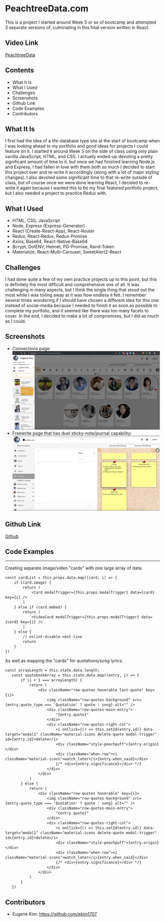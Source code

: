 # PeachtreeData.com

This is a project I started around Week 5 or so of bootcamp and attempted 3 separate versions of, culminating in this final version written in React.

## Video Link
[PeachtreeData](https://www.youtube.com/watch?v=TMt0IHfmBbg)

## Contents
  * What It Is
  * What I Used
  * Challenges
  * Screenshots
  * Github Link
  * Code Examples
  * Contributors

## What It Is
I first had the idea of a life-database type site at the start of bootcamp when I was looking ahead to my portfolio and good ideas for projects I could feature on it. I started it around Week 5 on the side of class using only plain vanilla JavaScript, HTML, and CSS. I actually ended-up devoting a pretty significant amount of time to it, but once we had finished learning Node.js and Express, I had fallen in love with them both so much I decided to start this project over and re-write it accordingly (along with a lot of major styling changes). I also devoted some significant time to that re-write outside of class, but of course once we were done learning React, I decided to re-write it again because I wanted this to be my final featured portfolio project, but I also needed a project to practice Redux with.

## What I Used
  * HTML, CSS, JavaScript
  * Node, Express (Express-Generator)
  * React (Create-React-App), React-Router
  * Redux, React-Redux, Redux-Promise
  * Axios, Base64, React-Native-Base64
  * Bcrypt, DotENV, Helmet, PG-Promise, Rand-Token
  * Materialize, React-Multi-Carousel, SweetAlert2-React
  

## Challenges
I had done quite a few of my own practice projects up to this point, but this is definitely the most difficult and comprehensive one of all. It was challenging in many aspects, but I think the single thing that stood out the most while I was toiling away at it was how endless it felt. I remember several times wondering if I should have chosen a different idea for this one instead of social-media because I needed to finish it as soon as possible to complete my portfolio, and it seemed like there was too many facets to cover. In the end, I decided to make a lot of compromises, but I did as much as I could.

## Screenshots
  * Connections page:
![alt text](https://github.com/ekim1707/PeachtreeData-React-Frontend/blob/master/connections.png 'connections.png')
  * Freewrite page that has duel sticky-note/journal capability:
![alt text](https://github.com/ekim1707/PeachtreeData-React-Frontend/blob/master/freewrite.png 'freewrite.png')

## Github Link
[Github](https://github.com/ekim1707/PeachtreeData-React-Frontend)

## Code Examples
---
  Creating separate image/video "cards" with one large array of data:
```
const cardList = this.props.data.map((card, i) => {
    if (card.image) {
        return (
            <Card modalTrigger={this.props.modalTrigger} data={card} key={i} />
        )
    } else if (card.embed) {
        return (
            <VideoCard modalTrigger={this.props.modalTrigger} data={card} key={i} />
        )
    } else {
        // eslint-disable-next-line
        return
    }
})
```
  As well as mapping the "cards" for quotations/song lyrics:
```
const arrayLength = this.state.data.length;
   const quotebookArray = this.state.data.map((entry, i) => {
       if (i + 1 === arrayLength) {
           return (
               <div className="row-quotes hoverable last-quote" key={i}>
                   <img className="row-quotes-background" src={entry.quote_type === 'Quotation' ? quote : song} alt="" />
                   <div className="row-quotes-main-entry">
                       "{entry.quote}"
                   </div>
                   <div className="row-quotes-right-col">
                       <i onClick={() => this.setId(entry.id)} data-target="modal1" className="material-icons delete-quote modal-trigger" id={entry.id}>delete</i>
                       <div className="style-peachpuff">{entry.origin}</div>
                       <div className="when-row"><i className="material-icons">watch_later</i>{entry.when_said}</div>
                       {/* <div>{entry.significance}</div> */}
                   </div>
               </div>
           )
       } else {
           return (
               <div className="row-quotes hoverable" key={i}>
                   <img className="row-quotes-background" src={entry.quote_type === 'Quotation' ? quote : song} alt="" />
                   <div className="row-quotes-main-entry">
                       "{entry.quote}"
                   </div>
                   <div className="row-quotes-right-col">
                       <i onClick={() => this.setId(entry.id)} data-target="modal1" className="material-icons delete-quote modal-trigger" id={entry.id}>delete</i>
                       <div className="style-peachpuff">{entry.origin}</div>
                       <div className="when-row"><i className="material-icons">watch_later</i>{entry.when_said}</div>
                       {/* <div>{entry.significance}</div> */}
                   </div>
               </div>
           )
       }
   })
```
## Contributors 
* Eugene Kim: https://github.com/ekim1707 
